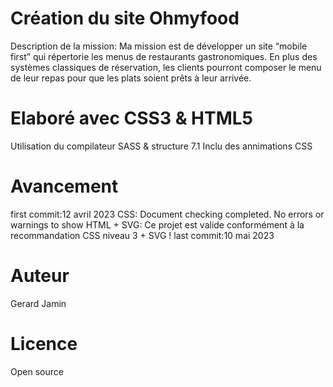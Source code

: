 # Création du site Ohmyfood
Description de la mission:
Ma mission est de développer un site “mobile first” qui répertorie les menus de restaurants gastronomiques. En plus des systèmes classiques de réservation, les clients pourront composer le menu de leur repas pour que les plats soient prêts à leur arrivée.
# Elaboré avec CSS3 & HTML5 
Utilisation du compilateur SASS & structure 7.1
Inclu des annimations CSS
# Avancement
first commit:12 avril 2023
CSS: Document checking completed. No errors or warnings to show
HTML + SVG: Ce projet est valide conformément à la recommandation CSS niveau 3 + SVG !
last commit:10 mai 2023
# Auteur
Gerard Jamin
# Licence
Open source